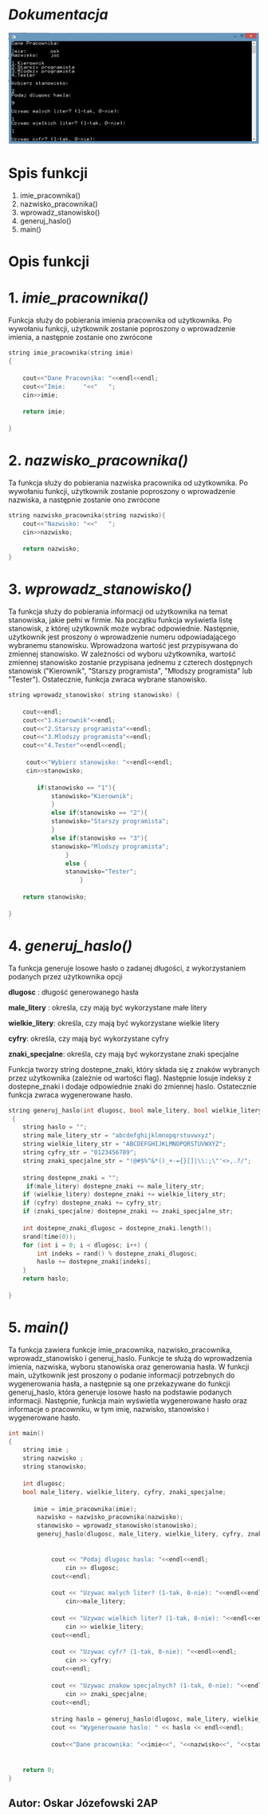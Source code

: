 # ***Dokumentacja***

![screenshot.png](/Assets/screenshot.png)

# Spis funkcji
1. imie_pracownika()
2. nazwisko_pracownika()
3. wprowadz_stanowisko()
4. generuj_haslo()
5. main()


# Opis funkcji 

# 1. *imie_pracownika()*

Funkcja służy do pobierania imienia pracownika od użytkownika. Po wywołaniu funkcji, użytkownik zostanie poproszony o wprowadzenie imienia, a następnie zostanie ono zwrócone

```C++
string imie_pracownika(string imie)
{

    cout<<"Dane Pracownika: "<<endl<<endl;
    cout<<"Imie:     "<<"   ";
    cin>>imie;

    return imie;

}
```
# 2. *nazwisko_pracownika()*

Ta funkcja służy do pobierania nazwiska pracownika od użytkownika. Po wywołaniu funkcji, użytkownik zostanie poproszony o wprowadzenie nazwiska, a następnie zostanie ono zwrócone

```C++
string nazwisko_pracownika(string nazwisko){
    cout<<"Nazwisko: "<<"   ";
    cin>>nazwisko;

    return nazwisko;
}
```
# 3. *wprowadz_stanowisko()*

Ta funkcja służy do pobierania informacji od użytkownika na temat stanowiska, jakie pełni w firmie. Na początku funkcja wyświetla listę stanowisk, z której użytkownik może wybrać odpowiednie. Następnie, użytkownik jest proszony o wprowadzenie numeru odpowiadającego wybranemu stanowisku. Wprowadzona wartość jest przypisywana do zmiennej stanowisko. W zależności od wyboru użytkownika, wartość zmiennej stanowisko zostanie przypisana jednemu z czterech dostępnych stanowisk ("Kierownik", "Starszy programista", "Młodszy programista" lub "Tester"). Ostatecznie, funkcja zwraca wybrane stanowisko.

```C++
string wprowadz_stanowisko( string stanowisko) {

    cout<<endl;
    cout<<"1.Kierownik"<<endl;
    cout<<"2.Starszy programista"<<endl;
    cout<<"3.Mlodszy programista"<<endl;
    cout<<"4.Tester"<<endl<<endl;

     cout<<"Wybierz stanowisko: "<<endl<<endl;
     cin>>stanowisko;

        if(stanowisko == "1"){
            stanowisko="Kierownik";
            }
            else if(stanowisko == "2"){
            stanowisko="Starszy programista";
            }
            else if(stanowisko == "3"){
            stanowisko="Mlodszy programista";
                }
                else {
                stanowisko="Tester";
                    }

    return stanowisko;

}
```

# 4. *generuj_haslo()*

Ta funkcja generuje losowe hasło o zadanej długości, z wykorzystaniem podanych przez użytkownika opcji



**dlugosc** : długość generowanego hasła

**male_litery** : określa, czy mają być wykorzystane małe litery

**wielkie_litery**: określa, czy mają być wykorzystane wielkie litery

**cyfry**: określa, czy mają być wykorzystane cyfry

**znaki_specjalne**: określa, czy mają być wykorzystane znaki specjalne



Funkcja tworzy string dostepne_znaki, który składa się z znaków wybranych przez użytkownika (zależnie od wartości flag). Następnie losuje indeksy z dostepne_znaki i dodaje odpowiednie znaki do zmiennej haslo. Ostatecznie funkcja zwraca wygenerowane hasło.

```C++
string generuj_haslo(int dlugosc, bool male_litery, bool wielkie_litery, bool cyfry, bool znaki_specjalne)
 {
    string haslo = "";
    string male_litery_str = "abcdefghijklmnopqrstuvwxyz";
    string wielkie_litery_str = "ABCDEFGHIJKLMNOPQRSTUVWXYZ";
    string cyfry_str = "0123456789";
    string znaki_specjalne_str = "!@#$%^&*()_+-={}[]|\\:;\"'<>,.?/";

    string dostepne_znaki = "";
     if(male_litery) dostepne_znaki += male_litery_str;
    if (wielkie_litery) dostepne_znaki += wielkie_litery_str;
    if (cyfry) dostepne_znaki += cyfry_str;
    if (znaki_specjalne) dostepne_znaki += znaki_specjalne_str;

    int dostepne_znaki_dlugosc = dostepne_znaki.length();
    srand(time(0));
    for (int i = 0; i < dlugosc; i++) {
        int indeks = rand() % dostepne_znaki_dlugosc;
        haslo += dostepne_znaki[indeks];
    }
    return haslo;

}
```

# 5. *main()*

Ta funkcja zawiera funkcje imie_pracownika, nazwisko_pracownika, wprowadz_stanowisko i generuj_haslo. Funkcje te służą do wprowadzenia imienia, nazwiska, wyboru stanowiska oraz generowania hasła. W funkcji main, użytkownik jest proszony o podanie informacji potrzebnych do wygenerowania hasła, a następnie są one przekazywane do funkcji generuj_haslo, która generuje losowe hasło na podstawie podanych informacji. Następnie, funkcja main wyświetla wygenerowane hasło oraz informacje o pracowniku, w tym imię, nazwisko, stanowisko i wygenerowane hasło.

```C++
int main()
{
    string imie ;
    string nazwisko ;
    string stanowisko;

    int dlugosc;
    bool male_litery, wielkie_litery, cyfry, znaki_specjalne;

       imie = imie_pracownika(imie);
        nazwisko = nazwisko_pracownika(nazwisko);
        stanowisko = wprowadz_stanowisko(stanowisko);
        generuj_haslo(dlugosc, male_litery, wielkie_litery, cyfry, znaki_specjalne);


            cout << "Podaj dlugosc hasla: "<<endl<<endl;
                cin >> dlugosc;
            cout<<endl;

            cout << "Uzywac malych liter? (1-tak, 0-nie): "<<endl<<endl;
                cin>>male_litery;

            cout << "Uzywac wielkich liter? (1-tak, 0-nie): "<<endl<<endl;
                cin >> wielkie_litery;
            cout<<endl;

            cout << "Uzywac cyfr? (1-tak, 0-nie): "<<endl<<endl;
                cin >> cyfry;
            cout<<endl;

            cout << "Uzywac znakow specjalnych? (1-tak, 0-nie): "<<endl<<endl;
                cin >> znaki_specjalne;
            cout<<endl;

            string haslo = generuj_haslo(dlugosc, male_litery, wielkie_litery, cyfry, znaki_specjalne);
            cout << "Wygenerowane haslo: " << haslo << endl<<endl;

            cout<<"Dane pracownika: "<<imie<<", "<<nazwisko<<", "<<stanowisko<<", "<<haslo<<endl;


    return 0;
}
```

## Autor: Oskar Józefowski 2AP